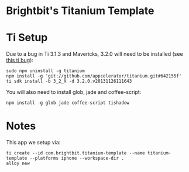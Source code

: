 # Brightbit's Titanium Template

# Ti Setup
Due to a bug in Ti 3.1.3 and Mavericks, 3.2.0 will need to be installed (see [this ti bug](https://jira.appcelerator.org/browse/TIMOB-15569)):
```
sudo npm uninstall -g titanium
npm install -g 'git://github.com/appcelerator/titanium.git#642155f'
ti sdk install -b 3_2_X -d 3.2.0.v20131126111643
```
You will also need to install glob, jade and coffee-script:
```
npm install -g glob jade coffee-script tishadow
```

# Notes
This app we setup via:
```
ti create --id com.brightbit.titanium-template --name titanium-template --platforms iphone --workspace-dir .
alloy new
```
